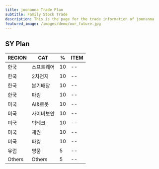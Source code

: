 ```yaml
---
title: joonanna Trade Plan
subtitle: Family Stock Trade
description: This is the page for the trade information of joonanna
featured_image: /images/demo/our_future.jpg
---
```


## SY Plan

|REGION|CAT|%|ITEM|
|--|-----|--|--|
|한국|소프트웨어|10|--|
|한국|2차전지|10|--|
|한국|분기배당|10|--|
|한국|파킹|10|--|
|미국|AI&로봇|10|--|
|미국|사이버보안|10|--|
|미국|빅테크|10|--|
|미국|채권|10|--|
|미국|파킹|10|--|
|유럽|명품|5|--|
|Others|Others|5|--|

